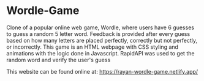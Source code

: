 # Wordle-Game

Clone of a popular online web game, Wordle, where users have 6 guesses to guess a random 5 letter word. Feedback is provided after every guess based on how many letters are placed perfectly, correctly but not perfectly, or incorrectly. This game is an HTML webpage with CSS styling and animations with the logic done in Javascript. RapidAPI was used to get the random word and verify the user's guess

This website can be found online at: https://rayan-wordle-game.netlify.app/
